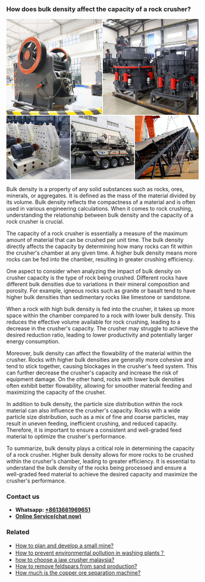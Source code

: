 <h3>How does bulk density affect the capacity of a rock crusher?</h3><img src='1701744983.jpg' alt=''><p>Bulk density is a property of any solid substances such as rocks, ores, minerals, or aggregates. It is defined as the mass of the material divided by its volume. Bulk density reflects the compactness of a material and is often used in various engineering calculations. When it comes to rock crushing, understanding the relationship between bulk density and the capacity of a rock crusher is crucial.</p><p>The capacity of a rock crusher is essentially a measure of the maximum amount of material that can be crushed per unit time. The bulk density directly affects the capacity by determining how many rocks can fit within the crusher's chamber at any given time. A higher bulk density means more rocks can be fed into the chamber, resulting in greater crushing efficiency.</p><p>One aspect to consider when analyzing the impact of bulk density on crusher capacity is the type of rock being crushed. Different rocks have different bulk densities due to variations in their mineral composition and porosity. For example, igneous rocks such as granite or basalt tend to have higher bulk densities than sedimentary rocks like limestone or sandstone.</p><p>When a rock with high bulk density is fed into the crusher, it takes up more space within the chamber compared to a rock with lower bulk density. This reduces the effective volume available for rock crushing, leading to a decrease in the crusher's capacity. The crusher may struggle to achieve the desired reduction ratio, leading to lower productivity and potentially larger energy consumption.</p><p>Moreover, bulk density can affect the flowability of the material within the crusher. Rocks with higher bulk densities are generally more cohesive and tend to stick together, causing blockages in the crusher's feed system. This can further decrease the crusher's capacity and increase the risk of equipment damage. On the other hand, rocks with lower bulk densities often exhibit better flowability, allowing for smoother material feeding and maximizing the capacity of the crusher.</p><p>In addition to bulk density, the particle size distribution within the rock material can also influence the crusher's capacity. Rocks with a wide particle size distribution, such as a mix of fine and coarse particles, may result in uneven feeding, inefficient crushing, and reduced capacity. Therefore, it is important to ensure a consistent and well-graded feed material to optimize the crusher's performance.</p><p>To summarize, bulk density plays a critical role in determining the capacity of a rock crusher. Higher bulk density allows for more rocks to be crushed within the crusher's chamber, leading to greater efficiency. It is essential to understand the bulk density of the rocks being processed and ensure a well-graded feed material to achieve the desired capacity and maximize the crusher's performance.</p><h3>Contact us</h3><ul><li><strong>Whatsapp:&nbsp;<a href="https://wa.me/8613661969651">+8613661969651</a></strong></li><li><a href="https://swt.shibang-china.com/?git&amp;zhl&amp;How does bulk density affect the capacity of a rock crusher"><strong>Online Service(chat now)</strong></a></li></ul><h3>Related</h3><ul><li><a href='How to plan and develop a small mine.md'>How to plan and develop a small mine?</a></li><li><a href='How to prevent environmental pollution in washing plants？.md'>How to prevent environmental pollution in washing plants？</a></li><li><a href='how to choose a jaw crusher malaysia.md'>how to choose a jaw crusher malaysia?</a></li><li><a href='How to remove feldspars from sand production.md'>How to remove feldspars from sand production?</a></li><li><a href='How much is the copper ore separation machine.md'>How much is the copper ore separation machine?</a></li></ul>